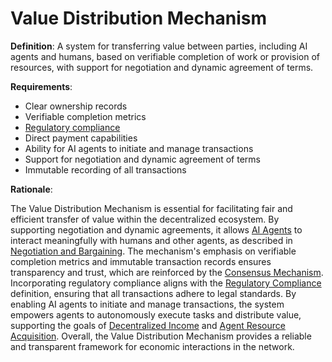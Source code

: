 # Value Distribution Mechanism

**Definition**: A system for transferring value between parties, including AI agents and humans, based on verifiable completion of work or provision of resources, with support for negotiation and dynamic agreement of terms.

**Requirements**:
- Clear ownership records
- Verifiable completion metrics
- [Regulatory compliance](regulatory-compliance.md)
- Direct payment capabilities
- Ability for AI agents to initiate and manage transactions
- Support for negotiation and dynamic agreement of terms
- Immutable recording of all transactions

**Rationale**:

The Value Distribution Mechanism is essential for facilitating fair and efficient transfer of value within the decentralized ecosystem. By supporting negotiation and dynamic agreements, it allows [AI Agents](DCI-Agent.md) to interact meaningfully with humans and other agents, as described in [Negotiation and Bargaining](negotiation-and-bargaining.md). The mechanism's emphasis on verifiable completion metrics and immutable transaction records ensures transparency and trust, which are reinforced by the [Consensus Mechanism](consensus-mechanism.md). Incorporating regulatory compliance aligns with the [Regulatory Compliance](regulatory-compliance.md) definition, ensuring that all transactions adhere to legal standards. By enabling AI agents to initiate and manage transactions, the system empowers agents to autonomously execute tasks and distribute value, supporting the goals of [Decentralized Income](decentralized-income.md) and [Agent Resource Acquisition](agent-resource-acquisition.md). Overall, the Value Distribution Mechanism provides a reliable and transparent framework for economic interactions in the network.
